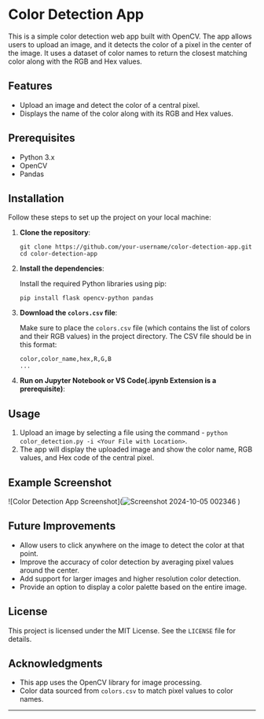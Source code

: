 # Color Detection App

This is a simple color detection web app built with OpenCV. The app allows users to upload an image, and it detects the color of a pixel in the center of the image. It uses a dataset of color names to return the closest matching color along with the RGB and Hex values.

## Features

- Upload an image and detect the color of a central pixel.
- Displays the name of the color along with its RGB and Hex values.

## Prerequisites

- Python 3.x
- OpenCV
- Pandas

## Installation

Follow these steps to set up the project on your local machine:

1. **Clone the repository**:

    ```
    git clone https://github.com/your-username/color-detection-app.git
    cd color-detection-app
    ```

2. **Install the dependencies**:

    Install the required Python libraries using pip:

    ```
    pip install flask opencv-python pandas
    ```

3. **Download the `colors.csv` file**:

    Make sure to place the `colors.csv` file (which contains the list of colors and their RGB values) in the project directory. The CSV file should be in this format:

    ```
    color,color_name,hex,R,G,B
    ...
    ```

5. **Run on Jupyter Notebook or VS Code(.ipynb Extension is a prerequisite)**:


## Usage

1. Upload an image by selecting a file using the command - ```python color_detection.py -i <Your File with Location>```.
3. The app will display the uploaded image and show the color name, RGB values, and Hex code of the central pixel.

## Example Screenshot

![Color Detection App Screenshot](![Screenshot 2024-10-05 002346](https://github.com/user-attachments/assets/64487362-9c1c-467d-8cf7-758a88df7518)
)

## Future Improvements

- Allow users to click anywhere on the image to detect the color at that point.
- Improve the accuracy of color detection by averaging pixel values around the center.
- Add support for larger images and higher resolution color detection.
- Provide an option to display a color palette based on the entire image.

## License

This project is licensed under the MIT License. See the `LICENSE` file for details.

## Acknowledgments

- This app uses the OpenCV library for image processing.
- Color data sourced from `colors.csv` to match pixel values to color names.

---
